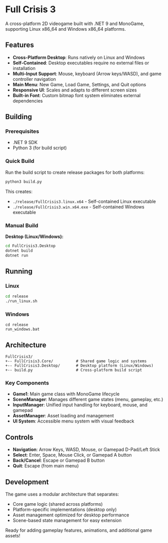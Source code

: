 # Full Crisis 3

A cross-platform 2D videogame built with .NET 9 and MonoGame, supporting Linux x86_64 and Windows x86_64 platforms.

## Features

- **Cross-Platform Desktop**: Runs natively on Linux and Windows
- **Self-Contained**: Desktop executables require no external files or installation
- **Multi-Input Support**: Mouse, keyboard (Arrow keys/WASD), and game controller navigation
- **Main Menu**: New Game, Load Game, Settings, and Quit options
- **Responsive UI**: Scales and adapts to different screen sizes
- **Built-in Font**: Custom bitmap font system eliminates external dependencies

## Building

### Prerequisites

- .NET 9 SDK
- Python 3 (for build script)

### Quick Build

Run the build script to create release packages for both platforms:

```bash
python3 build.py
```

This creates:
- `./release/FullCrisis3.linux.x64` - Self-contained Linux executable
- `./release/FullCrisis3.win.x64.exe` - Self-contained Windows executable

### Manual Build

**Desktop (Linux/Windows):**
```bash
cd FullCrisis3.Desktop
dotnet build
dotnet run
```

## Running

### Linux
```bash
cd release
./run_linux.sh
```

### Windows
```batch
cd release
run_windows.bat
```

## Architecture

```
FullCrisis3/
+-- FullCrisis3.Core/          # Shared game logic and systems
+-- FullCrisis3.Desktop/       # Desktop platform (Linux/Windows)
+-- build.py                   # Cross-platform build script
```

### Key Components

- **Game1**: Main game class with MonoGame lifecycle
- **SceneManager**: Manages different game states (menu, gameplay, etc.)
- **InputManager**: Unified input handling for keyboard, mouse, and gamepad
- **AssetManager**: Asset loading and management
- **UI System**: Accessible menu system with visual feedback

## Controls

- **Navigation**: Arrow Keys, WASD, Mouse, or Gamepad D-Pad/Left Stick
- **Select**: Enter, Space, Mouse Click, or Gamepad A button  
- **Back/Cancel**: Escape or Gamepad B button
- **Quit**: Escape (from main menu)

## Development

The game uses a modular architecture that separates:
- Core game logic (shared across platforms)
- Platform-specific implementations (desktop only)
- Asset management optimized for desktop performance
- Scene-based state management for easy extension

Ready for adding gameplay features, animations, and additional game assets!